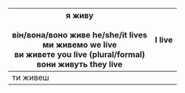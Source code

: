 



| я живу	<br><br>він/вона/воно живе	he/she/it lives<br>ми живемо	we live<br>ви живете	you live (plural/formal)<br>вони живуть	they live | I live |
| ------------------------------------------------------------------------------------------------------------------------------------- | ------ |
| ти живеш                                                                                                                              |        |
